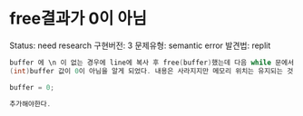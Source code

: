 # free결과가 0이 아님

Status: need research
구현버전: 3
문제유형: semantic error
발견법: replit

```c
buffer 에 \n 이 없는 경우에 line에 복사 후 free(buffer)했는데 다음 while 문에서
(int)buffer 값이 0이 아님을 알게 되었다. 내용은 사라지지만 메모리 위치는 유지되는 것 같다.

buffer = 0;

추가해야한다.
```